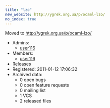 ```yaml
---
title: "lzo"
new_website: http://ygrek.org.ua/p/ocaml-lzo/
no_index: true
---
```


Moved to http://ygrek.org.ua/p/ocaml-lzo/


* Admins:
  * [user116](/users/user116)
* Members:
  * [user116](/users/user116)
* [Releases](https://download.ocamlcore.org/lzo)
* Registered: 2011-01-12 17:06:32
* Archived data:
  * 0 open bugs
  * 0 open feature requests
  * 0 mailing list
  * 1 VCS
  * 2 released files

